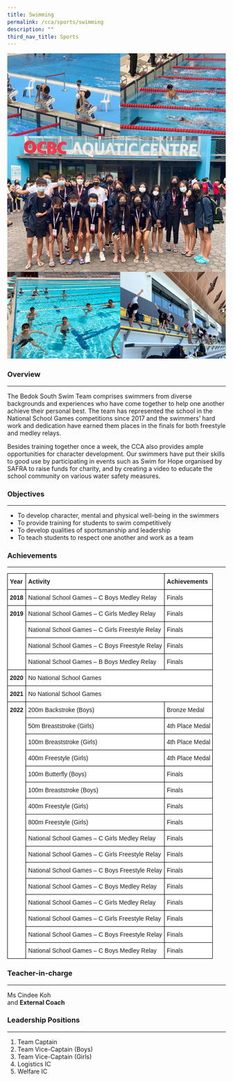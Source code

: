 ```yaml
---
title: Swimming
permalink: /cca/sports/swimming
description: ""
third_nav_title: Sports
---
```

![Swimming](/images/swimming.jpg)

### Overview
--------

The Bedok South Swim Team comprises swimmers from diverse backgrounds and experiences who have come together to help one another achieve their personal best. The team has represented the school in the National School Games competitions since 2017 and the swimmers’ hard work and dedication have earned them places in the finals for both freestyle and medley relays.  

Besides training together once a week, the CCA also provides ample opportunities for character development. Our swimmers have put their skills to good use by participating in events such as Swim for Hope organised by SAFRA to raise funds for charity, and by creating a video to educate the school community on various water safety measures.

### Objectives
----------

*   To develop character, mental and physical well-being in the swimmers
*   To provide training for students to swim competitively
*   To develop qualities of sportsmanship and leadership
*   To teach students to respect one another and work as a team

### Achievements
------------

<style type="text/css">
.tg  {border-collapse:collapse;border-spacing:0;}
.tg td{border-color:black;border-style:solid;border-width:1px;font-family:Arial, sans-serif;font-size:14px;
  overflow:hidden;padding:10px 5px;word-break:normal;}
.tg th{border-color:black;border-style:solid;border-width:1px;font-family:Arial, sans-serif;font-size:14px;
  font-weight:normal;overflow:hidden;padding:10px 5px;word-break:normal;}
.tg .tg-dgl5{background-color:#FFF;font-weight:bold;text-align:left;vertical-align:top}
.tg .tg-ktyi{background-color:#FFF;text-align:left;vertical-align:top}
</style>
<table class="tg">
<thead>
  <tr>
    <th class="tg-dgl5">Year</th>
    <th class="tg-dgl5">Activity</th>
    <th class="tg-dgl5">Achievements</th>
  </tr>
</thead>
<tbody>
  <tr>
    <td class="tg-dgl5">2018</td>
    <td class="tg-ktyi">National School Games – C Boys Medley Relay</td>
    <td class="tg-ktyi">Finals</td>
  </tr>
  <tr>
    <td class="tg-dgl5" rowspan="4">2019</td>
    <td class="tg-ktyi">National School Games – C Girls Medley Relay</td>
    <td class="tg-ktyi">Finals</td>
  </tr>
  <tr>
    <td class="tg-ktyi">National School Games – C Girls Freestyle Relay</td>
    <td class="tg-ktyi">Finals</td>
  </tr>
  <tr>
    <td class="tg-ktyi">National School Games – C Boys Freestyle Relay</td>
    <td class="tg-ktyi">Finals</td>
  </tr>
  <tr>
    <td class="tg-ktyi">National School Games – B Boys Medley Relay</td>
    <td class="tg-ktyi">Finals</td>
  </tr>
  <tr>
    <td class="tg-dgl5">2020</td>
    <td class="tg-ktyi" colspan="2">No National School Games</td>
  </tr>
  <tr>
    <td class="tg-dgl5">2021</td>
    <td class="tg-ktyi" colspan="2">No National School Games</td>
  </tr>
  <tr>
    <td class="tg-dgl5" rowspan="16">2022<br> </td>
    <td class="tg-ktyi">200m Backstroke (Boys)</td>
    <td class="tg-ktyi">Bronze Medal</td>
  </tr>
  <tr>
    <td class="tg-ktyi">50m Breaststroke (Girls)</td>
    <td class="tg-ktyi">4th Place Medal</td>
  </tr>
  <tr>
    <td class="tg-ktyi">100m Breaststroke (Girls)</td>
    <td class="tg-ktyi">4th Place Medal</td>
  </tr>
  <tr>
    <td class="tg-ktyi">400m Freestyle (Girls)</td>
    <td class="tg-ktyi">4th Place Medal</td>
  </tr>
  <tr>
    <td class="tg-ktyi">100m Butterfly (Boys)</td>
    <td class="tg-ktyi">Finals</td>
  </tr>
  <tr>
    <td class="tg-ktyi">100m Breaststroke (Boys)</td>
    <td class="tg-ktyi">Finals</td>
  </tr>
  <tr>
    <td class="tg-ktyi">400m Freestyle (Girls)</td>
    <td class="tg-ktyi">Finals</td>
  </tr>
  <tr>
    <td class="tg-ktyi">800m Freestyle (Girls)</td>
    <td class="tg-ktyi">Finals</td>
  </tr>
  <tr>
    <td class="tg-ktyi">National School Games – C Girls Medley Relay</td>
    <td class="tg-ktyi">Finals</td>
  </tr>
  <tr>
    <td class="tg-ktyi">National School Games – C Girls Freestyle Relay</td>
    <td class="tg-ktyi">Finals</td>
  </tr>
  <tr>
    <td class="tg-ktyi">National School Games – C Boys Freestyle Relay</td>
    <td class="tg-ktyi">Finals</td>
  </tr>
  <tr>
    <td class="tg-ktyi">National School Games – C Boys Medley Relay</td>
    <td class="tg-ktyi">Finals</td>
  </tr>
  <tr>
    <td class="tg-ktyi">National School Games – C Girls Medley Relay</td>
    <td class="tg-ktyi">Finals</td>
  </tr>
  <tr>
    <td class="tg-ktyi">National School Games – C Girls Freestyle Relay</td>
    <td class="tg-ktyi">Finals</td>
  </tr>
  <tr>
    <td class="tg-ktyi">National School Games – C Boys Freestyle Relay</td>
    <td class="tg-ktyi">Finals</td>
  </tr>
  <tr>
    <td class="tg-ktyi">National School Games – C Boys Medley Relay</td>
    <td class="tg-ktyi">Finals</td>
  </tr>
</tbody>
</table>

### Teacher-in-charge
-----------------

Ms Cindee Koh   
and **External Coach**

### Leadership Positions
--------------------

1.  Team Captain
2.  Team Vice-Captain (Boys)
3.  Team Vice-Captain (Girls)
4.  Logistics IC
5.  Welfare IC